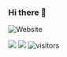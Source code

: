 ### Hi there 👋

 ![Website](https://driesbielen.be)


![](https://img.shields.io/badge/Editor-VS_Code-informational?style=flat&logo=visual-studio-code&logoColor=white&color=6aa6f8)
![](https://img.shields.io/badge/Code-JavaScript-informational?style=flat&logo=javascript&logoColor=white&color=6aa6f8)
![visitors](https://visitor-badge.laobi.icu/badge?page_id=Driesjuhhhh.Driesjuhhhh)

